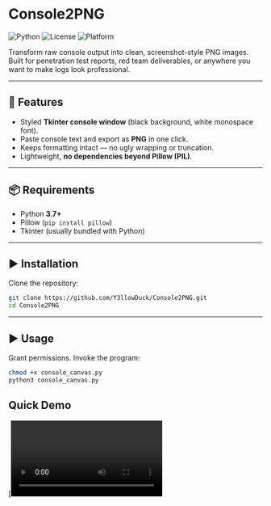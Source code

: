 # Console2PNG

![Python](https://img.shields.io/badge/python-3.7%2B-blue.svg)
![License](https://img.shields.io/badge/license-Apache%202.0-green.svg)
![Platform](https://img.shields.io/badge/platform-linux%20%7C%20windows-lightgrey.svg)

Transform raw console output into clean, screenshot-style PNG images.  
Built for penetration test reports, red team deliverables, or anywhere you want to make logs look professional.

---

## 🔧 Features
- Styled **Tkinter console window** (black background, white monospace font).
- Paste console text and export as **PNG** in one click.
- Keeps formatting intact — no ugly wrapping or truncation.
- Lightweight, **no dependencies beyond Pillow (PIL)**.

---

## 📦 Requirements
- Python **3.7+**
- Pillow (`pip install pillow`)
- Tkinter (usually bundled with Python)

---

## ▶️ Installation

Clone the repository:

```bash
git clone https://github.com/Y3llowDuck/Console2PNG.git
cd Console2PNG
```
---

## ▶️ Usage
Grant permissions. Invoke the program:

```bash
chmod +x console_canvas.py
python3 console_canvas.py
```
## Quick Demo

[![Watch Demo](https://github.com/Y3llowDuck/Console2PNG/blob/main/Demo.mp4)







